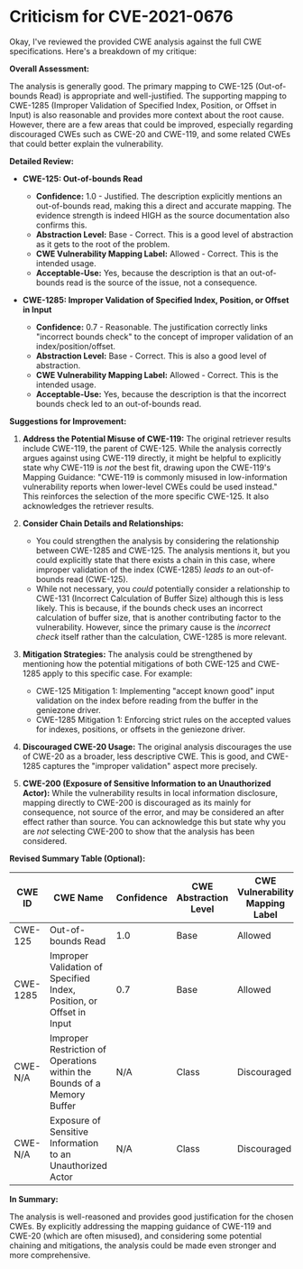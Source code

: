 # Criticism for CVE-2021-0676

Okay, I've reviewed the provided CWE analysis against the full CWE specifications. Here's a breakdown of my critique:

**Overall Assessment:**

The analysis is generally good. The primary mapping to CWE-125 (Out-of-bounds Read) is appropriate and well-justified. The supporting mapping to CWE-1285 (Improper Validation of Specified Index, Position, or Offset in Input) is also reasonable and provides more context about the root cause.  However, there are a few areas that could be improved, especially regarding discouraged CWEs such as CWE-20 and CWE-119, and some related CWEs that could better explain the vulnerability.

**Detailed Review:**

*   **CWE-125: Out-of-bounds Read**

    *   **Confidence:** 1.0 - Justified. The description explicitly mentions an out-of-bounds read, making this a direct and accurate mapping. The evidence strength is indeed HIGH as the source documentation also confirms this.
    *   **Abstraction Level:** Base - Correct. This is a good level of abstraction as it gets to the root of the problem.
    *   **CWE Vulnerability Mapping Label:** Allowed - Correct. This is the intended usage.
    *   **Acceptable-Use:** Yes, because the description is that an out-of-bounds read is the source of the issue, not a consequence.

*   **CWE-1285: Improper Validation of Specified Index, Position, or Offset in Input**

    *   **Confidence:** 0.7 - Reasonable. The justification correctly links "incorrect bounds check" to the concept of improper validation of an index/position/offset.
    *   **Abstraction Level:** Base - Correct. This is also a good level of abstraction.
    *   **CWE Vulnerability Mapping Label:** Allowed - Correct. This is the intended usage.
    *   **Acceptable-Use:** Yes, because the description is that the incorrect bounds check led to an out-of-bounds read.

**Suggestions for Improvement:**

1.  **Address the Potential Misuse of CWE-119:** The original retriever results include CWE-119, the parent of CWE-125. While the analysis correctly argues against using CWE-119 directly, it might be helpful to explicitly state why CWE-119 is *not* the best fit, drawing upon the CWE-119's Mapping Guidance: "CWE-119 is commonly misused in low-information vulnerability reports when lower-level CWEs could be used instead." This reinforces the selection of the more specific CWE-125. It also acknowledges the retriever results.

2.  **Consider Chain Details and Relationships:**
    * You could strengthen the analysis by considering the relationship between CWE-1285 and CWE-125. The analysis mentions it, but you could explicitly state that there exists a chain in this case, where improper validation of the index (CWE-1285) *leads to* an out-of-bounds read (CWE-125).
    * While not necessary, you *could* potentially consider a relationship to CWE-131 (Incorrect Calculation of Buffer Size) although this is less likely. This is because, if the bounds check uses an incorrect calculation of buffer size, that is another contributing factor to the vulnerability.  However, since the primary cause is the *incorrect check* itself rather than the calculation, CWE-1285 is more relevant.

3.  **Mitigation Strategies:** The analysis could be strengthened by mentioning how the potential mitigations of both CWE-125 and CWE-1285 apply to this specific case. For example:
    * CWE-125 Mitigation 1: Implementing "accept known good" input validation on the index before reading from the buffer in the geniezone driver.
    * CWE-1285 Mitigation 1:  Enforcing strict rules on the accepted values for indexes, positions, or offsets in the geniezone driver.

4.  **Discouraged CWE-20 Usage:** The original analysis discourages the use of CWE-20 as a broader, less descriptive CWE. This is good, and CWE-1285 captures the "improper validation" aspect more precisely.

5.  **CWE-200 (Exposure of Sensitive Information to an Unauthorized Actor):** While the vulnerability results in local information disclosure, mapping directly to CWE-200 is discouraged as its mainly for consequence, not source of the error, and may be considered an after effect rather than source. You can acknowledge this but state why you are *not* selecting CWE-200 to show that the analysis has been considered.

**Revised Summary Table (Optional):**

| CWE ID | CWE Name | Confidence | CWE Abstraction Level | CWE Vulnerability Mapping Label | CWE-Vulnerability Mapping Notes |
|---|---|---|---|---|---|
| CWE-125 | Out-of-bounds Read | 1.0 | Base | Allowed | Acceptable-Use |
| CWE-1285 | Improper Validation of Specified Index, Position, or Offset in Input | 0.7 | Base | Allowed | Acceptable-Use |
| CWE-N/A | Improper Restriction of Operations within the Bounds of a Memory Buffer |N/A| Class | Discouraged | Mention that this CWE was not chosen and why |
| CWE-N/A | Exposure of Sensitive Information to an Unauthorized Actor |N/A| Class | Discouraged | Mention that this CWE was not chosen and why |

**In Summary:**

The analysis is well-reasoned and provides good justification for the chosen CWEs. By explicitly addressing the mapping guidance of CWE-119 and CWE-20 (which are often misused), and considering some potential chaining and mitigations, the analysis could be made even stronger and more comprehensive.